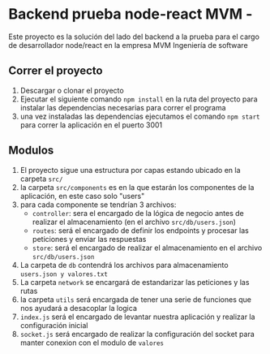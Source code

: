 # Backend prueba node-react MVM -

Este proyecto es la solución del lado del backend a la prueba para el cargo de desarrollador node/react en la empresa MVM Ingeniería de software

## Correr el proyecto

1. Descargar o clonar el proyecto
3. Ejecutar el siguiente comando `npm install` en la ruta del proyecto para instalar las dependencias necesarias para correr el programa
4. una vez instaladas las dependencias ejecutamos el comando `npm start` para correr la aplicación en el puerto 3001

## Modulos

1. El proyecto sigue una estructura por capas estando ubicado en la carpeta `src/`
2. la carpeta `src/components` es en la que estarán los componentes de la aplicación, en este caso solo "users"
3. para cada componente se tendrían 3 archivos:
    - `controller`: sera el encargado de la lógica de negocio antes de realizar el almacenamiento (en el archivo `src/db/users.json`)
    - `routes`: será el encargado de definir los endpoints y procesar las peticiones y enviar las respuestas
    - `store`: será el encargado de realizar el almacenamiento en el archivo `src/db/users.json`
4. La carpeta de `db` contendrá los archivos para almacenamiento `users.json y valores.txt`
5. La carpeta `network` se encargará de estandarizar las peticiones y las rutas
6. la carpeta `utils` será encargada de tener una serie de funciones que nos ayudará a desacoplar la logica
7. `index.js` será el encargado de levantar nuestra aplicación y realizar la configuración inicial
8. `socket.js` será encargado de realizar la configuración del socket para manter conexion con el modulo de `valores`
